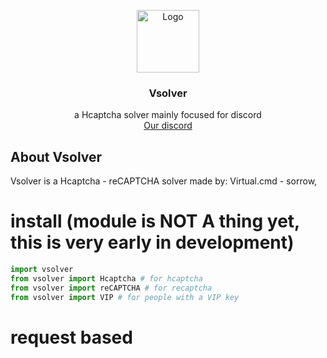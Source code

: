 <p align="center">
  <a href="https://github.com/vanishgg/vanish-recode">
    <img src="https://i.ibb.co/zhKKWyR/nigga.png" alt="Logo" width="100" height="100">
  </a>
  <h3 align="center">Vsolver</h3>
  <p align="center">
    a Hcaptcha solver mainly focused for discord
    <br/>
    <a href="https://discord.gg/Mv4YQAK8F2">Our discord</a>
  </p>
</p>




<h2 id="about">About Vsolver</h2>
<p>Vsolver is a Hcaptcha - reCAPTCHA solver made by: Virtual.cmd - sorrow,
</p>

# install (module is NOT A thing yet, this is very early in development)
```python
import vsolver
from vsolver import Hcaptcha # for hcaptcha
from vsolver import reCAPTCHA # for recaptcha
from vsolver import VIP # for people with a VIP key
```

# request based
